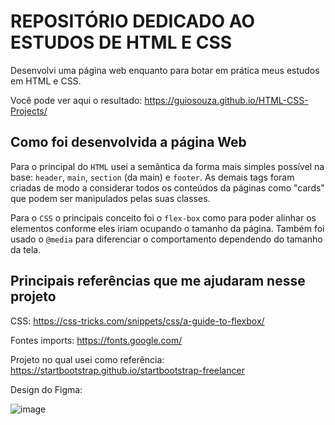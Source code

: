 # REPOSITÓRIO DEDICADO AO ESTUDOS DE HTML E CSS

Desenvolvi uma página web enquanto para botar em prática meus estudos em HTML e CSS.

Você pode ver aqui o resultado: https://guiosouza.github.io/HTML-CSS-Projects/

## Como foi desenvolvida a página Web

Para o principal do `HTML` usei a semântica da forma mais simples possível na base: `header`, `main`, `section` (da main) e `footer`. As demais tags foram criadas
de modo a considerar todos os conteúdos da páginas como "cards" que podem ser manipulados pelas suas classes. 

Para o `CSS` o principais conceito foi o `flex-box` como para poder alinhar os elementos conforme eles iriam ocupando o tamanho da página. Também foi usado o `@media`
para diferenciar o comportamento dependendo do tamanho da tela.

## Principais referências que me ajudaram nesse projeto

CSS: https://css-tricks.com/snippets/css/a-guide-to-flexbox/

Fontes imports: https://fonts.google.com/

Projeto no qual usei como referência: https://startbootstrap.github.io/startbootstrap-freelancer

Design do Figma:

![image](https://user-images.githubusercontent.com/78989152/192769265-bd2ba11b-b414-4b6d-8d46-127908ae6f73.png)


